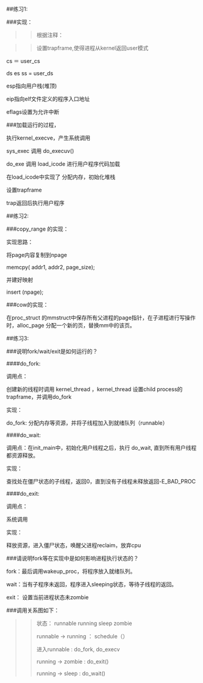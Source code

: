 ##练习1:

###实现：
> >
> > 根据注释：
> >

> > 设置trapframe,使得进程从kernel返回user模式
> >
> >
cs  ＝ user_cs
> >
> >
ds es ss = user_ds
> >
> >
esp指向用户栈(堆顶)
> >
> >
eip指向elf文件定义的程序入口地址
> >
> >
eflags设置为允许中断
> >

###加载运行的过程，
> >
> >
执行kernel_execve，产生系统调用
> >
> >
sys_exec 调用 do_execuv()
> >
> >
do_exe 调用 load_icode 进行用户程序代码加载
> >
> >
在load_icode中实现了 分配内存，初始化堆栈
> >
> >
设置trapframe
> >
> >
trap返回后执行用户程序


##练习2:

###copy_range 的实现：

> >
> >
实现思路：
> >
> >

将page内容复制到npage
> >
> >
memcpy( addr1, addr2, page_size);
> >
> >
并建好映射
> >
> >
insert (npage);

###cow的实现：
> >
> >
在proc_struct 的mmstruct中保存所有父进程的page指针，在子进程进行写操作时，alloc_page  分配一个新的页，替换mm中的该页。


##练习3:

###说明fork/wait/exit是如何运行的？

> >
> >
####do_fork:
> >
> >
调用点：
> >
> >
创建新的线程时调用 kernel_thread ，kernel_thread 设置child process的trapframe，并调用do_fork
> >
> >
实现：
> >
> >
do_fork: 分配内存等资源，并将子线程加入到就绪队列（runnable）

####do_wait:
> >
> >
调用点：在init_main中，初始化用户线程之后，执行 do_wait, 直到所有用户线程都资源释放。
> >
> >
实现：
> >
> >
查找处在僵尸状态的子线程，返回0，直到没有子线程未释放返回-E_BAD_PROC

####do_exit:
> >
> >
调用点：
> >
> >
系统调用
> >
> >
实现：
> >
> >
释放资源，进入僵尸状态，唤醒父进程reclaim，放弃cpu

###请说明fork等在实现中是如何影响进程执行状态的？

> >
> >
fork：最后调用wakeup_proc，将程序放入就绪队列。
> >
> >
wait：当有子程序未返回，程序进入sleeping状态，等待子线程的返回。
> >
> >
exit： 设置当前进程状态未zombie


###调用关系图如下：
> >
> > 状态： runnable running sleep zombie
> >
> > runnable -> running ： schedule（）
> >
> > 进入runnable  : do_fork, do_execv
> >
> > running -> zombie : do_exit()
> >
> > running -> sleep : do_wait()


